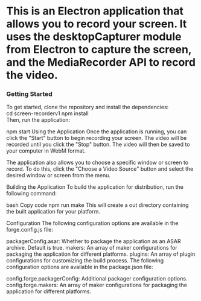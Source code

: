 <h1>This is an Electron application that allows you to record your screen. It uses the desktopCapturer module from Electron to capture the screen, and the MediaRecorder API to record the video.</h1>

<h3>Getting Started</h3>
To get started, clone the repository and install the dependencies:
<br/>
cd screen-recorderv1
npm install

<br/>
Then, run the application:

npm start
Using the Application
Once the application is running, you can click the "Start" button to begin recording your screen. The video will be recorded until you click the "Stop" button. The video will then be saved to your computer in WebM format.

The application also allows you to choose a specific window or screen to record. To do this, click the "Choose a Video Source" button and select the desired window or screen from the menu.

Building the Application
To build the application for distribution, run the following command:

bash
Copy code
npm run make
This will create a out directory containing the built application for your platform.

Configuration
The following configuration options are available in the forge.config.js file:

packagerConfig.asar: Whether to package the application as an ASAR archive. Default is true.
makers: An array of maker configurations for packaging the application for different platforms.
plugins: An array of plugin configurations for customizing the build process.
The following configuration options are available in the package.json file:

config.forge.packagerConfig: Additional packager configuration options.
config.forge.makers: An array of maker configurations for packaging the application for different platforms.
